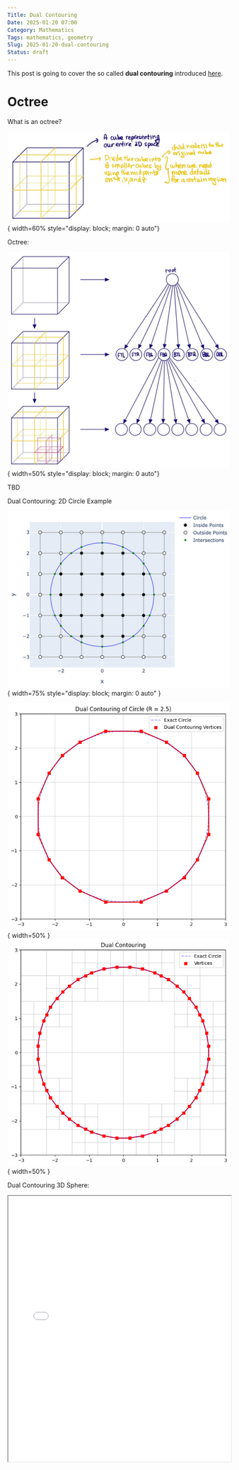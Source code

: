 ```yaml
---
Title: Dual Contouring
Date: 2025-01-20 07:00
Category: Mathematics
Tags: mathematics, geometry
Slug: 2025-01-20-dual-contouring
Status: draft
---
```


This post is going to cover the so called **dual contouring** introduced [here](https://www.cs.rice.edu/~jwarren/papers/dualcontour.pdf).

# Octree

What is an octree?

![Cube](../images/2025-01-20-dual-contouring/octree_cube.jpg){ width=60% style="display: block; margin: 0 auto"}

Octree:

![Octree](../images/2025-01-20-dual-contouring/octree.jpg){ width=50% style="display: block; margin: 0 auto"}

TBD

Dual Contouring: 2D Circle Example

![alt text](../images/2025-01-20-dual-contouring/circle_grid.png){ width=75% style="display: block; margin: 0 auto" }

![alt text](../images/2025-01-20-dual-contouring/dc.png){ width=50% }![alt text](../images/2025-01-20-dual-contouring/dc_quad.png){ width=50% }

Dual Contouring 3D Sphere:

<iframe src="{static}/code/2025-01-20-dual-contouring/dc_3d.html" width="100%" height="600px" frameborder="10"></iframe>
